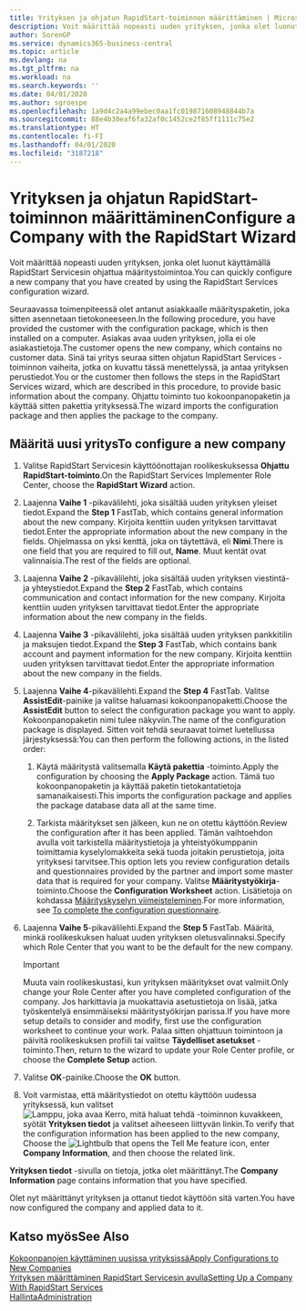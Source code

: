 ```yaml
---
title: Yrityksen ja ohjatun RapidStart-toiminnon määrittäminen | Microsoft Docs
description: Voit määrittää nopeasti uuden yrityksen, jonka olet luonut käyttämällä RapidStart Servicesin ohjattua määritystoimintoa.
author: SorenGP
ms.service: dynamics365-business-central
ms.topic: article
ms.devlang: na
ms.tgt_pltfrm: na
ms.workload: na
ms.search.keywords: ''
ms.date: 04/01/2020
ms.author: sgroespe
ms.openlocfilehash: 1a9d4c2a4a99ebec0aa1fc019871608948844b7a
ms.sourcegitcommit: 88e4b30eaf6fa32af0c1452ce2f85ff1111c75e2
ms.translationtype: HT
ms.contentlocale: fi-FI
ms.lasthandoff: 04/01/2020
ms.locfileid: "3187218"
---
```

# <a name="configure-a-company-with-the-rapidstart-wizard"></a><span data-ttu-id="c7904-103">Yrityksen ja ohjatun RapidStart-toiminnon määrittäminen</span><span class="sxs-lookup"><span data-stu-id="c7904-103">Configure a Company with the RapidStart Wizard</span></span>
<span data-ttu-id="c7904-104">Voit määrittää nopeasti uuden yrityksen, jonka olet luonut käyttämällä RapidStart Servicesin ohjattua määritystoimintoa.</span><span class="sxs-lookup"><span data-stu-id="c7904-104">You can quickly configure a new company that you have created by using the RapidStart Services configuration wizard.</span></span>

<span data-ttu-id="c7904-105">Seuraavassa toimenpiteessä olet antanut asiakkaalle määrityspaketin, joka sitten asennetaan tietokoneeseen.</span><span class="sxs-lookup"><span data-stu-id="c7904-105">In the following procedure, you have provided the customer with the configuration package, which is then installed on a computer.</span></span> <span data-ttu-id="c7904-106">Asiakas avaa uuden yrityksen, jolla ei ole asiakastietoja.</span><span class="sxs-lookup"><span data-stu-id="c7904-106">The customer opens the new company, which contains no customer data.</span></span> <span data-ttu-id="c7904-107">Sinä tai yritys seuraa sitten ohjatun RapidStart Services -toiminnon vaiheita, jotka on kuvattu tässä menettelyssä, ja antaa yrityksen perustiedot.</span><span class="sxs-lookup"><span data-stu-id="c7904-107">You or the customer then follows the steps in the RapidStart Services wizard, which are described in this procedure, to provide basic information about the company.</span></span> <span data-ttu-id="c7904-108">Ohjattu toiminto tuo kokoonpanopaketin ja käyttää sitten pakettia yrityksessä.</span><span class="sxs-lookup"><span data-stu-id="c7904-108">The wizard imports the configuration package and then applies the package to the company.</span></span>  

## <a name="to-configure-a-new-company"></a><span data-ttu-id="c7904-109">Määritä uusi yritys</span><span class="sxs-lookup"><span data-stu-id="c7904-109">To configure a new company</span></span>  
1. <span data-ttu-id="c7904-110">Valitse RapidStart Servicesin käyttöönottajan roolikeskuksessa **Ohjattu RapidStart-toiminto**.</span><span class="sxs-lookup"><span data-stu-id="c7904-110">On the RapidStart Services Implementer Role Center, choose the **RapidStart Wizard** action.</span></span>  
2. <span data-ttu-id="c7904-111">Laajenna **Vaihe 1** -pikavälilehti, joka sisältää uuden yrityksen yleiset tiedot.</span><span class="sxs-lookup"><span data-stu-id="c7904-111">Expand the **Step 1** FastTab, which contains general information about the new company.</span></span> <span data-ttu-id="c7904-112">Kirjoita kenttiin uuden yrityksen tarvittavat tiedot.</span><span class="sxs-lookup"><span data-stu-id="c7904-112">Enter the appropriate information about the new company in the fields.</span></span> <span data-ttu-id="c7904-113">Ohjelmassa on yksi kenttä, joka on täytettävä, eli **Nimi**.</span><span class="sxs-lookup"><span data-stu-id="c7904-113">There is one field that you are required to fill out, **Name**.</span></span> <span data-ttu-id="c7904-114">Muut kentät ovat valinnaisia.</span><span class="sxs-lookup"><span data-stu-id="c7904-114">The rest of the fields are optional.</span></span>  
3. <span data-ttu-id="c7904-115">Laajenna **Vaihe 2** -pikavälilehti, joka sisältää uuden yrityksen viestintä- ja yhteystiedot.</span><span class="sxs-lookup"><span data-stu-id="c7904-115">Expand the **Step 2** FastTab, which contains communication and contact information for the new company.</span></span> <span data-ttu-id="c7904-116">Kirjoita kenttiin uuden yrityksen tarvittavat tiedot.</span><span class="sxs-lookup"><span data-stu-id="c7904-116">Enter the appropriate information about the new company in the fields.</span></span>
4. <span data-ttu-id="c7904-117">Laajenna **Vaihe 3** -pikavälilehti, joka sisältää uuden yrityksen pankkitilin ja maksujen tiedot.</span><span class="sxs-lookup"><span data-stu-id="c7904-117">Expand the **Step 3** FastTab, which contains bank account and payment information for the new company.</span></span> <span data-ttu-id="c7904-118">Kirjoita kenttiin uuden yrityksen tarvittavat tiedot.</span><span class="sxs-lookup"><span data-stu-id="c7904-118">Enter the appropriate information about the new company in the fields.</span></span>  
5. <span data-ttu-id="c7904-119">Laajenna **Vaihe 4**-pikavälilehti.</span><span class="sxs-lookup"><span data-stu-id="c7904-119">Expand the **Step 4** FastTab.</span></span> <span data-ttu-id="c7904-120">Valitse **AssistEdit**-painike ja valitse haluamasi kokoonpanopaketti.</span><span class="sxs-lookup"><span data-stu-id="c7904-120">Choose the **AssistEdit** button to select the configuration package you want to apply.</span></span> <span data-ttu-id="c7904-121">Kokoonpanopaketin nimi tulee näkyviin.</span><span class="sxs-lookup"><span data-stu-id="c7904-121">The name of the configuration package is displayed.</span></span> <span data-ttu-id="c7904-122">Sitten voit tehdä seuraavat toimet luetellussa järjestyksessä:</span><span class="sxs-lookup"><span data-stu-id="c7904-122">You can then perform the following actions, in the listed order:</span></span>  

    1. <span data-ttu-id="c7904-123">Käytä määritystä valitsemalla **Käytä pakettia** -toiminto.</span><span class="sxs-lookup"><span data-stu-id="c7904-123">Apply the configuration by choosing the **Apply Package** action.</span></span> <span data-ttu-id="c7904-124">Tämä tuo kokoonpanopaketin ja käyttää paketin tietokantatietoja samanaikaisesti.</span><span class="sxs-lookup"><span data-stu-id="c7904-124">This imports the configuration package and applies the package database data all at the same time.</span></span>  

    2. <span data-ttu-id="c7904-125">Tarkista määritykset sen jälkeen, kun ne on otettu käyttöön.</span><span class="sxs-lookup"><span data-stu-id="c7904-125">Review the configuration after it has been applied.</span></span> <span data-ttu-id="c7904-126">Tämän vaihtoehdon avulla voit tarkistella määritystietoja ja yhteistyökumppanin toimittamia kyselylomakkeita sekä tuoda joitakin perustietoja, joita yrityksesi tarvitsee.</span><span class="sxs-lookup"><span data-stu-id="c7904-126">This option lets you review configuration details and questionnaires provided by the partner and import some master data that is required for your company.</span></span> <span data-ttu-id="c7904-127">Valitse **Määritystyökirja**-toiminto.</span><span class="sxs-lookup"><span data-stu-id="c7904-127">Choose the **Configuration Worksheet** action.</span></span> <span data-ttu-id="c7904-128">Lisätietoja on kohdassa [Määrityskyselyn viimeisteleminen](admin-gather-customer-setup-values.md#to-complete-the-configuration-questionnaire).</span><span class="sxs-lookup"><span data-stu-id="c7904-128">For more information, see [To complete the configuration questionnaire](admin-gather-customer-setup-values.md#to-complete-the-configuration-questionnaire).</span></span>  

6. <span data-ttu-id="c7904-129">Laajenna **Vaihe 5**-pikavälilehti.</span><span class="sxs-lookup"><span data-stu-id="c7904-129">Expand the **Step 5** FastTab.</span></span> <span data-ttu-id="c7904-130">Määritä, minkä roolikeskuksen haluat uuden yrityksen oletusvalinnaksi.</span><span class="sxs-lookup"><span data-stu-id="c7904-130">Specify which Role Center that you want to be the default for the new company.</span></span>  

    > [!IMPORTANT]  
    >  <span data-ttu-id="c7904-131">Muuta vain roolikeskustasi, kun yrityksen määritykset ovat valmiit.</span><span class="sxs-lookup"><span data-stu-id="c7904-131">Only change your Role Center after you have completed configuration of the company.</span></span> <span data-ttu-id="c7904-132">Jos harkittavia ja muokattavia asetustietoja on lisää, jatka työskentelyä ensimmäiseksi määritystyökirjan parissa.</span><span class="sxs-lookup"><span data-stu-id="c7904-132">If you have more setup details to consider and modify, first use the configuration worksheet to continue your work.</span></span> <span data-ttu-id="c7904-133">Palaa sitten ohjattuun toimintoon ja päivitä roolikeskuksen profiili tai valitse **Täydelliset asetukset** -toiminto.</span><span class="sxs-lookup"><span data-stu-id="c7904-133">Then, return to the wizard to update your Role Center profile, or choose the **Complete Setup** action.</span></span>

7. <span data-ttu-id="c7904-134">Valitse **OK**-painike.</span><span class="sxs-lookup"><span data-stu-id="c7904-134">Choose the **OK** button.</span></span>  
8. <span data-ttu-id="c7904-135">Voit varmistaa, että määritystiedot on otettu käyttöön uudessa yrityksessä, kun valitset ![Lamppu, joka avaa Kerro, mitä haluat tehdä -toiminnon](media/ui-search/search_small.png "Kerro, mitä haluat tehdä") kuvakkeen, syötät **Yrityksen tiedot** ja valitset aiheeseen liittyvän linkin.</span><span class="sxs-lookup"><span data-stu-id="c7904-135">To verify that the configuration information has been applied to the new company, Choose the ![Lightbulb that opens the Tell Me feature](media/ui-search/search_small.png "Tell me what you want to do") icon, enter **Company Information**, and then choose the related link.</span></span>

<span data-ttu-id="c7904-136">**Yrityksen tiedot** -sivulla on tietoja, jotka olet määrittänyt.</span><span class="sxs-lookup"><span data-stu-id="c7904-136">The **Company Information** page contains information that you have specified.</span></span>   

<span data-ttu-id="c7904-137">Olet nyt määrittänyt yrityksen ja ottanut tiedot käyttöön sitä varten.</span><span class="sxs-lookup"><span data-stu-id="c7904-137">You have now configured the company and applied data to it.</span></span>  

## <a name="see-also"></a><span data-ttu-id="c7904-138">Katso myös</span><span class="sxs-lookup"><span data-stu-id="c7904-138">See Also</span></span>  
[<span data-ttu-id="c7904-139">Kokoonpanojen käyttäminen uusissa yrityksissä</span><span class="sxs-lookup"><span data-stu-id="c7904-139">Apply Configurations to New Companies</span></span>](admin-apply-configuration-to-new-companies.md)  
[<span data-ttu-id="c7904-140">Yrityksen määrittäminen RapidStart Servicesin avulla</span><span class="sxs-lookup"><span data-stu-id="c7904-140">Setting Up a Company With RapidStart Services</span></span>](admin-set-up-a-company-with-rapidstart.md)  
[<span data-ttu-id="c7904-141">Hallinta</span><span class="sxs-lookup"><span data-stu-id="c7904-141">Administration</span></span>](admin-setup-and-administration.md)
